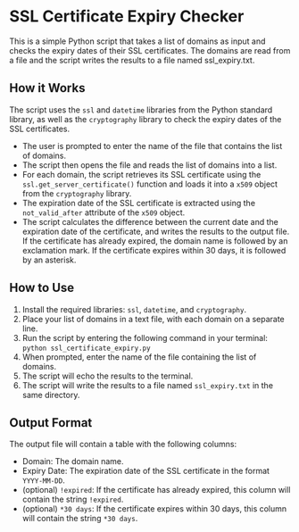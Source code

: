 # SSL Certificate Expiry Checker

This is a simple Python script that takes a list of domains as input and checks the expiry dates of their SSL certificates. The domains are read from a file and the script writes the results to a file named ssl_expiry.txt.

## How it Works
The script uses the `ssl` and `datetime` libraries from the Python standard library, as well as the `cryptography` library to check the expiry dates of the SSL certificates.

- The user is prompted to enter the name of the file that contains the list of domains.
- The script then opens the file and reads the list of domains into a list.
- For each domain, the script retrieves its SSL certificate using the `ssl.get_server_certificate()` function and loads it into a `x509` object from the `cryptography` library.
- The expiration date of the SSL certificate is extracted using the `not_valid_after` attribute of the `x509` object.
- The script calculates the difference between the current date and the expiration date of the certificate, and writes the results to the output file. If the certificate has already expired, the domain name is followed by an exclamation mark. If the certificate expires within 30 days, it is followed by an asterisk.

## How to Use
1. Install the required libraries: `ssl`, `datetime`, and `cryptography`.
2. Place your list of domains in a text file, with each domain on a separate line.
3. Run the script by entering the following command in your terminal: `python ssl_certificate_expiry.py`
4. When prompted, enter the name of the file containing the list of domains.
5. The script will echo the results to the terminal.
6. The script will write the results to a file named `ssl_expiry.txt` in the same directory.

## Output Format
The output file will contain a table with the following columns:

- Domain: The domain name.
- Expiry Date: The expiration date of the SSL certificate in the format `YYYY-MM-DD`.
- (optional) `!expired`: If the certificate has already expired, this column will contain the string `!expired`.
- (optional) `*30 days`: If the certificate expires within 30 days, this column will contain the string `*30 days`.
